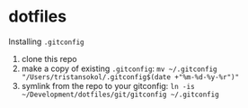 # dotfiles

Installing `.gitconfig`
1. clone this repo
2. make a copy of existing `.gitconfig`: `mv ~/.gitconfig "/Users/tristansokol/.gitconfig$(date +"%m-%d-%y-%r")"`
3. symlink from the repo to your gitconfig: `ln -is ~/Development/dotfiles/git/gitconfig ~/.gitconfig`
